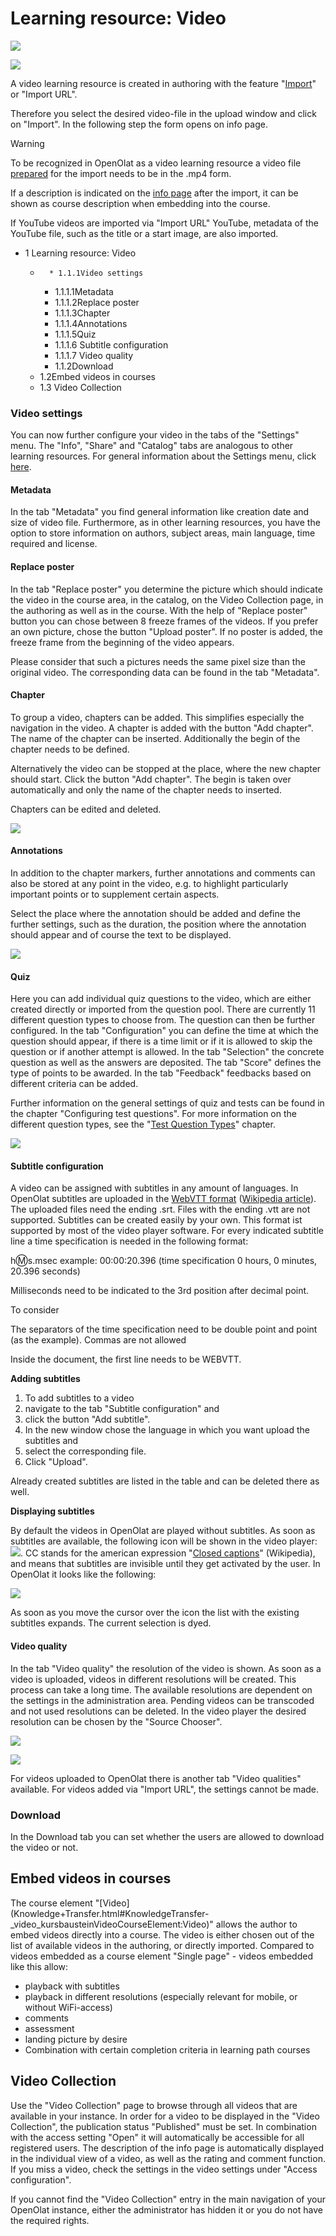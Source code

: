 # Learning resource: Video

![](assets/video_settings.png)

![](assets/video_64_0_434343_none.png)

A video learning resource is created in authoring with the feature
"[Import](../authoring/Actions_in_the_'Authoring'_section.md)" or "Import URL".

Therefore you select the desired video-file in the upload window and click on
"Import". In the following step the form opens on info page.

Warning

To be recognized in OpenOlat as a video learning resource a video file
[prepared](Video_Upload.md) for the import needs to be in the .mp4 form.

If a description is indicated on the [info
page](https://confluence.openolat.org/display/OO161EN/Info+Page%3A+Add+Meta+Data)
after the import, it can be shown as course description when embedding into
the course.

If YouTube videos are imported via "Import URL" YouTube, metadata of the
YouTube file, such as the title or a start image, are also imported.

  

  * 1 Learning resource: Video 
    *       * 1.1.1Video settings
        * 1.1.1.1Metadata
        * 1.1.1.2Replace poster
        * 1.1.1.3Chapter
        * 1.1.1.4Annotations
        * 1.1.1.5Quiz
        * 1.1.1.6 Subtitle configuration
        * 1.1.1.7 Video quality
      * 1.1.2Download
    * 1.2Embed videos in courses
    * 1.3 Video Collection

### Video settings

You can now further configure your video in the tabs of the "Settings" menu.
The "Info", "Share" and "Catalog" tabs are analogous to other learning
resources. For general information about the Settings menu, click
[here](../course_create/Course_Settings.md).

#### Metadata

In the tab "Metadata" you find general information like creation date and size
of video file. Furthermore, as in other learning resources, you have the
option to store information on authors, subject areas, main language, time
required and license.

#### Replace poster

In the tab "Replace poster" you determine the picture which should indicate
the video in the course area, in the catalog, on the Video Collection page, in
the authoring as well as in the course. With the help of "Replace poster"
button you can chose between 8 freeze frames of the videos. If you prefer an
own picture, chose the button "Upload poster". If no poster is added, the
freeze frame from the beginning of the video appears.

Please consider that such a pictures needs the same pixel size than the
original video. The corresponding data can be found in the tab "Metadata".

  

#### Chapter

To group a video, chapters can be added. This simplifies especially the
navigation in the video. A chapter is added with the button "Add chapter". The
name of the chapter can be inserted. Additionally the begin of the chapter
needs to be defined.

Alternatively the video can be stopped at the place, where the new chapter
should start. Click the button "Add chapter". The begin is taken over
automatically and only the name of the chapter needs to inserted.

Chapters can be edited and deleted.

  

![](assets/chapters.png)

#### Annotations

In addition to the chapter markers, further annotations and comments can also
be stored at any point in the video, e.g. to highlight particularly important
points or to supplement certain aspects.

Select the place where the annotation should be added and define the further
settings, such as the duration, the position where the annotation should
appear and of course the text to be displayed.

![](assets/VideoLR_Marker_EN.png)

#### Quiz

Here you can add individual quiz questions to the video, which are either
created directly or imported from the question pool. There are currently 11
different question types to choose from. The question can then be further
configured. In the tab "Configuration" you can define the time at which the
question should appear, if there is a time limit or if it is allowed to skip
the question or if another attempt is allowed. In the tab "Selection" the
concrete question as well as the answers are deposited. The tab "Score"
defines the type of points to be awarded. In the tab "Feedback" feedbacks
based on different criteria can be added.

Further information on the general settings of quiz and tests can be found in
the chapter "Configuring test questions". For more information on the
different question types, see the "[Test Question
Types](../tests/Test_question_types.md)" chapter.

  

![](assets/VideoLR_Quiz_EN.png)

####  Subtitle configuration

A video can be assigned with subtitles in any amount of languages. In OpenOlat
subtitles are uploaded in the [WebVTT format](https://w3c.github.io/webvtt/)
([Wikipedia article](https://en.wikipedia.org/wiki/WebVTT)). The uploaded
files need the ending .srt. Files with the ending .vtt are not supported.
Subtitles can be created easily by your own. This format ist supported by most
of the video player software. For every indicated subtitle line a time
specification is needed in the following format:

h:m:s.msec  example: 00:00:20.396 (time specification 0 hours, 0 minutes,
20.396 seconds)

Milliseconds need to be indicated to the 3rd position after decimal point.

To consider

The separators of the time specification need to be double point and point (as
the example). Commas are not allowed

Inside the document, the first line needs to be WEBVTT.

 **Adding subtitles**

  1. To add subtitles to a video 
  2. navigate to the tab "Subtitle configuration" and 
  3. click the button "Add subtitle".
  4. In the new window chose the language in which you want upload the subtitles and 
  5. select the corresponding file.
  6. Click "Upload".

Already created subtitles are listed in the table and can be deleted there as
well.

 **Displaying subtitles**

By default the videos in OpenOlat are played without subtitles. As soon as
subtitles are available, the following icon will be shown in the video player:
![](assets/closed_caption_64_0_434343_none.png).
CC stands for the american expression "[Closed
captions](https://en.wikipedia.org/wiki/Closed_captioning)" (Wikipedia), and
means that subtitles are invisible until they get activated by the user. In
OpenOlat it looks like the following:

![](assets/video_subtitle.png)

As soon as you move the cursor over the icon the list with the existing
subtitles expands. The current selection is dyed.

####  Video quality

In the tab "Video quality" the resolution of the video is shown. As soon as a
video is uploaded, videos in different resolutions will be created. This
process can take a long time. The available resolutions are dependent on the
settings in the administration area. Pending videos can be transcoded and not
used resolutions can be deleted. In the video player the desired resolution
can be chosen by the "Source Chooser".

![](assets/videoquality_EN.png)

![](assets/resolution_EN.png)

For videos uploaded to OpenOlat there is another tab "Video qualities"
available. For videos added via "Import URL", the settings cannot be made.

### Download

In the Download tab you can set whether the users are allowed to download the
video or not.

## Embed videos in courses

The course element "[Video](Knowledge+Transfer.html#KnowledgeTransfer-
_video_kursbausteinVideoCourseElement:Video)" allows the author to embed
videos directly into a course. The video is either chosen out of the list of
available videos in the authoring, or directly imported. Compared to videos
embedded as a course element "Single page" - videos embedded like this allow:

  * playback with subtitles
  * playback in different resolutions (especially relevant for mobile, or without WiFi-access) 
  * comments
  * assessment
  * landing picture by desire
  * Combination with certain completion criteria in learning path courses

##  Video Collection

Use the "Video Collection" page to browse through all videos that are
available in your instance. In order for a video to be displayed in the "Video
Collection", the publication status "Published" must be set. In combination
with the access setting "Open" it will automatically be accessible for all
registered users. The description of the info page is automatically displayed
in the individual view of a video, as well as the rating and comment function.
If you miss a video, check the settings in the video settings under "Access
configuration".

  

If you cannot find the "Video Collection" entry in the main navigation of your
OpenOlat instance, either the administrator has hidden it or you do not have
the required rights.

